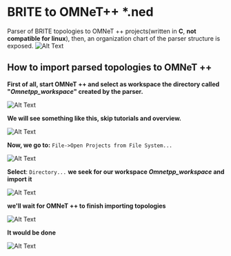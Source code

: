 # BRITE to OMNeT++ *.ned


Parser of BRITE topologies to OMNeT ++ projects(written in **C**, **not compatible for linux**), then, an organization chart of the parser structure is exposed.
![Alt Text](https://github.com/gistnetserv-uah/Tools/blob/master/parsers/topology/OMNeT-ned/Images/parser_omnetpp.jpeg)

## How to import parsed topologies to OMNeT ++

**First of all, start OMNeT ++ and select as workspace the directory called "*Omnetpp_workspace*" created by the parser.**


![Alt Text](https://github.com/gistnetserv-uah/Tools/blob/master/parsers/topology/OMNeT-ned/Images/1.JPG)<!-- .element height="50%" width="50%" class="center" -->


**We will see something like this, skip tutorials and overview.**


![Alt Text](https://github.com/gistnetserv-uah/Tools/blob/master/parsers/topology/OMNeT-ned/Images/2.JPG)<!-- .element height="50%" width="50%" -->


**Now, we go to:** `File->Open Projects from File System... `


![Alt Text](https://github.com/gistnetserv-uah/Tools/blob/master/parsers/topology/OMNeT-ned/Images/3.jpg)<!-- .element height="50%" width="50%" -->


**Select**: `Directory...` **we seek for our workspace *Omnetpp_workspace* and import it** 


![Alt Text](https://github.com/gistnetserv-uah/Tools/blob/master/parsers/topology/OMNeT-ned/Images/4.JPG)<!-- .element height="50%" width="50%" -->


**we'll wait for OMNeT ++ to finish importing topologies**


![Alt Text](https://github.com/gistnetserv-uah/Tools/blob/master/parsers/topology/OMNeT-ned/Images/5.jpg)<!-- .element height="50%" width="50%" -->


**It would be done**


![Alt Text](https://github.com/gistnetserv-uah/Tools/blob/master/parsers/topology/OMNeT-ned/Images/6.JPG)<!-- .element height="50%" width="50%" -->
